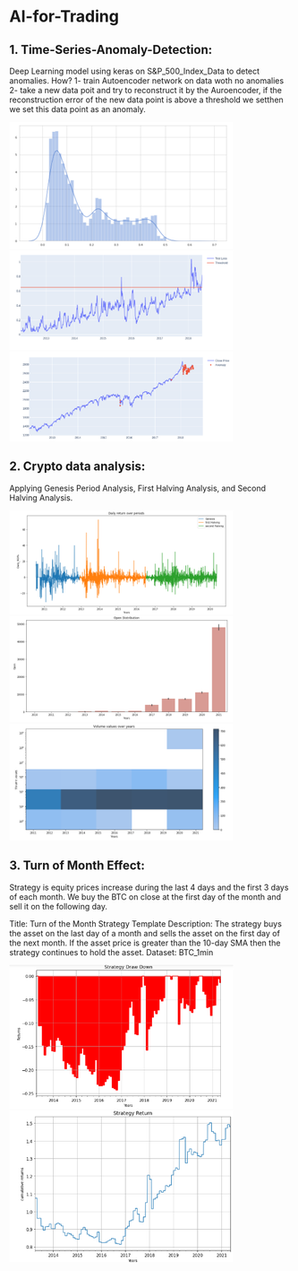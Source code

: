 #  AI-for-Trading
## 1. Time-Series-Anomaly-Detection:
Deep Learning model using keras on S&amp;P_500_Index_Data to detect anomalies.
How? 
   1- train Autoencoder network on data woth no anomalies
   2- take a new data poit and try to reconstruct it by the Auroencoder, if the reconstruction error of the new data point is above a threshold we setthen we set this data point as an anomaly.
   <p float="center">
  <img src="https://github.com/khadija267/AI-for-Trading/blob/master/images/4.png?raw=true" width="400" /> 
    <img src="https://github.com/khadija267/AI-for-Trading/blob/master/images/5.png?raw=true" width="400" /> 
      <img src="https://github.com/khadija267/AI-for-Trading/blob/master/images/6.png?raw=true" width="400" /> 
</p>

## 2. Crypto data analysis:

Applying Genesis Period Analysis, First Halving Analysis, and Second Halving Analysis.
<p float="center">
  <img src="https://github.com/khadija267/AI-for-Trading/blob/master/images/1.png?raw=true" width="400" /> 
    <img src="https://github.com/khadija267/AI-for-Trading/blob/master/images/2.png?raw=true" width="400" /> 
      <img src="https://github.com/khadija267/AI-for-Trading/blob/master/images/3.png?raw=true" width="400" /> 

</p>

## 3. Turn of Month Effect:

Strategy is equity prices increase during the last 4 days and the first 3 days of each month.
We buy the BTC on close at the first day of the month and sell it on the following day.

Title: Turn of the Month Strategy Template
Description: The strategy buys the asset on the last day of a month and
sells the asset on the first day of the next month. If the asset price
is greater than the 10-day SMA then the strategy continues to hold the
asset.
Dataset: BTC_1min
<p float="center">
  <img src="https://github.com/khadija267/AI-for-Trading/blob/master/images/7.png?raw=true" width="400" /> 
    <img src="https://github.com/khadija267/AI-for-Trading/blob/master/images/8.png?raw=true" width="400" /> 

</p>


